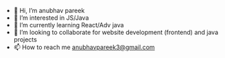 - 👋 Hi, I’m anubhav pareek
- 👀 I’m interested in JS/Java
- 🌱 I’m currently learning React/Adv java
- 💞️ I’m looking to collaborate for website development (frontend) and java projects
- 📫 How to reach me anubhavpareek3@gmail.com
